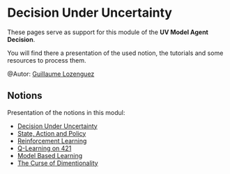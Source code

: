 # Decision Under Uncertainty

These pages serve as support for this module of the **UV Model Agent Decision**.

You will find there a presentation of the used notion, the tutorials and some resources to process them.

@Autor: [Guillaume Lozenguez](mailto:guillaune.lozenguez@imt-lille-douai.fr)

## Notions

Presentation of the notions in this modul:

* [Decision Under Uncertainty](https://raw.githubusercontent.com/ceri-num/module-DUU/master/notions/intro.pdf)
* [State, Action and Policy](https://raw.githubusercontent.com/ceri-num/module-DUU/master/notions/policy.pdf)
* [Reinforcement Learning](https://raw.githubusercontent.com/ceri-num/module-DUU/master/notions/reinforcement.pdf)
* [Q-Learning on 421](https://raw.githubusercontent.com/ceri-num/module-DUU/master/notions/qlearning421.pdf)
* [Model Based Learning](https://raw.githubusercontent.com/ceri-num/module-DUU/master/notions/model-based-learning.pdf)
* [The Curse of Dimentionality](https://raw.githubusercontent.com/ceri-num/module-DUU/master/notions/the-curse.pdf)
